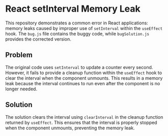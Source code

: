 # React setInterval Memory Leak
This repository demonstrates a common error in React applications: memory leaks caused by improper use of `setInterval` within the `useEffect` hook.  The `bug.js` file contains the buggy code, while `bugSolution.js` provides the corrected version.

## Problem
The original code uses `setInterval` to update a counter every second.  However, it fails to provide a cleanup function within the `useEffect` hook to clear the interval when the component unmounts. This results in a memory leak because the interval continues to run even after the component is no longer needed.

## Solution
The solution clears the interval using `clearInterval` in the cleanup function returned by `useEffect`. This ensures that the interval is properly stopped when the component unmounts, preventing the memory leak.